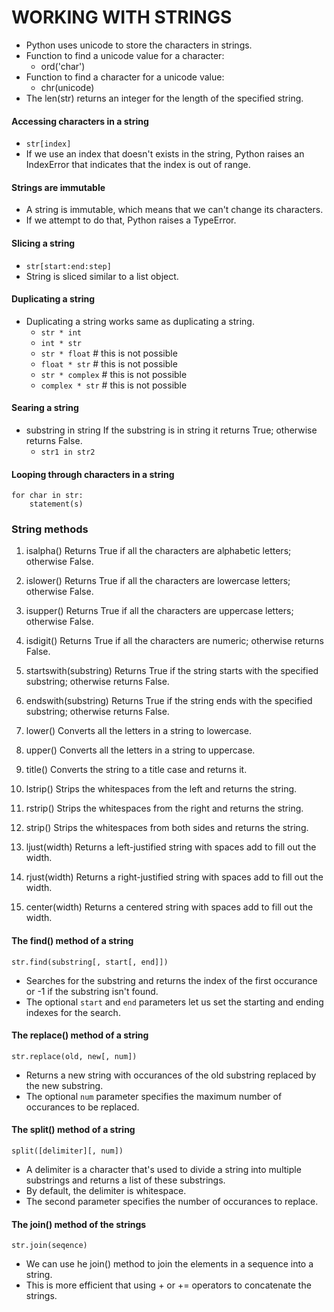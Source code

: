 # WORKING WITH STRINGS
- Python uses unicode to store the characters in strings.
- Function to find a unicode value for a character:
    - ord('char')
- Function to find a character for a unicode value:
    - chr(unicode)
- The len(str) returns an integer for the length of the specified string.

#### Accessing characters in a string
- `str[index]`
- If we use an index that doesn't exists in the string, Python raises an IndexError that indicates that the index is out of range.

#### Strings are immutable
- A string is immutable, which means that we can't change its characters.
- If we attempt to do that, Python raises a TypeError.

#### Slicing a string
- `str[start:end:step]`
- String is sliced similar to a list object.

#### Duplicating a string
- Duplicating a string works same as duplicating a string.
    - `str * int`
    - `int * str`
    - `str * float`     # this is not possible
    - `float * str`     # this is not possible
    - `str * complex`   # this is not possible
    - `complex * str`   # this is not possible

#### Searing a string
- substring in string
    If the substring is in string it returns True; otherwise returns False.
    - `str1 in str2`

#### Looping through characters in a string
```
for char in str:
    statement(s)
```


### String methods
1. isalpha()
    Returns True if all the characters are alphabetic letters; otherwise False.
2. islower()
    Returns True if all the characters are lowercase letters; otherwise False.
3. isupper()
    Returns True if all the characters are uppercase letters; otherwise False.
4. isdigit()
    Returns True if all the characters are numeric; otherwise returns False.

5. startswith(substring)
    Returns True if the string starts with the specified substring; otherwise returns False.

6. endswith(substring)
    Returns True if the string ends with the specified substring; otherwise returns False.

7. lower()
    Converts all the letters in a string to lowercase.

8. upper()
    Converts all the letters in a string to uppercase.

9. title()
    Converts the string to a title case and returns it.

10. lstrip()
    Strips the whitespaces from the left and returns the string.

11. rstrip()
    Strips the whitespaces from the right and returns the string.

12. strip()
    Strips the whitespaces from both sides and returns the string.

13. ljust(width)
    Returns a left-justified string with spaces add to fill out the width.

14. rjust(width)
    Returns a right-justified string with spaces add to fill out the width.

15. center(width)
    Returns a centered string with spaces add to fill out the width.


#### The find() method of a string
```
str.find(substring[, start[, end]])
```

- Searches for the substring and returns the index of the first occurance or -1 if the substring isn't found.
- The optional `start` and `end` parameters let us set the starting and ending indexes for the search.


#### The replace() method of a string

```
str.replace(old, new[, num])
```

- Returns a new string with occurances of the old substring replaced by the new substring.
- The optional `num` parameter specifies the maximum number of occurances to be replaced.


#### The split() method of a string
```
split([delimiter][, num])
```

- A delimiter is a character that's used to divide a string into multiple substrings and returns a list of these substrings.
- By default, the delimiter is whitespace.
- The second parameter specifies the number of occurances to replace.

#### The join() method of the strings
```
str.join(seqence)
```

- We can use he join() method to join the elements in a sequence into a string.
- This is more efficient that using + or += operators to concatenate the strings.

